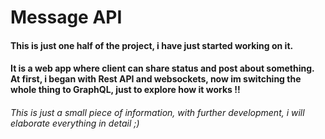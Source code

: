 # Message API
#### This is just one half of the project, i have just started working on it. 
#### It is a web app where client can share status and post about something. At first, i began with Rest API and websockets, now im switching the whole thing to GraphQL, just to explore how it works !!
###### This is just a small piece of information, with further development, i will elaborate everything in detail ;)
